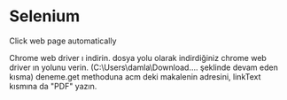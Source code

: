 # Selenium
Click web page automatically

Chrome web driver ı indirin. 
dosya yolu olarak indirdiğiniz chrome web driver ın yolunu verin. (C:\\Users\\damla\\Download.... şeklinde devam eden kısma)
deneme.get methoduna acm deki makalenin adresini, linkText kısmına da "PDF" yazın.
